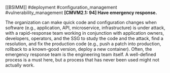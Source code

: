 [[BSIMM]] #deployment #configuration_management #vulnerability_management
**[CMVM2.1: 94] Have emergency response.**


The organization can make quick code and configuration changes when software (e.g., application, API, microservice, infrastructure) is under attack, with a rapid-response team working in conjunction with application owners, developers, operators, and the SSG to study the code and the attack, find a resolution, and fix the production code (e.g., push a patch into production, rollback to a known-good version, deploy a new container). Often, the emergency response team is the engineering team itself. A well-defined process is a must here, but a process that has never been used might not actually work.


